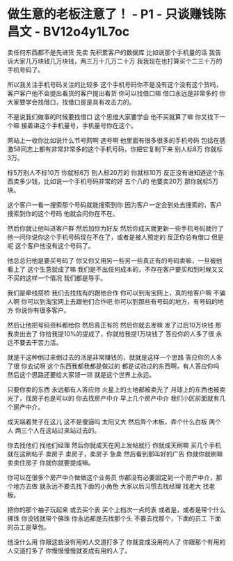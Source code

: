 # 做生意的老板注意了！ - P1 - 只谈赚钱陈昌文 - BV12o4y1L7oc

卖任何东西都不是先进货 先卖 先积累客户的数据库 比如说那个手机量的话 我告诉大家几万块钱几万块钱，两三万十几万二十万 我我现在也打算买个二三十万的手机号码了。

所以我关注手机号码关注的比较多 这个手机号码你不是没有这个没有这个货吗，客户客户他不会提出看货的客户提出看货 你可以找借口嘛 借口永远是非常多的 你大家要学会找借口，找借口是是具有攻击力的。

不是说我们做事的时候要找借口 这个思维大家要学会 他不买就算了嘛 你又找下一个嘛 接着讲这个手机量号，手机量号你在这个。

网站上一收你比如说什么节号网啊 选号啊 他里面有很多很多的手机号码 包括在感激58同志上都有非常非常多的这个手机号码，你把它复制下来 别人标8万 你就标3万。

标5万别人不标10万 你就标6万 别人标20万的 你就标10万 反正没有谁知道这个东西卖多少钱，比如说一个手机号码非常的好 五个八的 他要卖20万 那你就标5万块。

这个客户一看一搜索那个号码就能搜索到你 因为客户一定会到处去搜索的，客户搜索到你的这个号码 他就会问你在不在。

然后你就让他叫进客户群 然后加你为好友 然后你成天就更新一些手机号码就行了 他一问你说你这个手机号码现在不在了，或者是被人预定的 反正你总有借口 但是呢 这个客户他没有这个号码了。

他总总归他是要买号码了 你又你又用另一些另一些真正有的号码卖嘛，一旦被他看上了 这个生意就成了嘛 我们是不出任何成本的，不存在客户要买和到时候又又不买的这样一个情况 我们都是导手。

我们是牵线搭桥 我们去找找有的跟他合作 你可以到淘宝网上，真的给客户啊 不骗人啊 你可以到淘宝网上去跟他们合作吧 你可以到那些有号码的地方，有号码的地方 你说你有很多客户。

然后让他把号码资料都给你 然后真正有的 然后你就去发嘛 发了过后10万块钱 那我卖出去了 你给我提10%的提成了，你就给我提1万块钱了 答应你的人多了很 永远不要去干苦力活。

就是干这种倒过来倒过去的活是非常赚钱的，就就是这样一个思路 答应你的人多了很 你去试呀 这个东西我都我都是做过的 都是试验过的东西啊，有人答应你吗 然后这个思路还要给大家领一领 就是这个世界上永远。

只要你卖的东西 永远都有人答应你 火星上的土地都被卖光了 月球上的东西也被卖光了，找房子也是可以的 你去找房产中介 早上几个房产中介 我们小区前面就有几个房产中介。

成天端着凳子在这儿 这不是傻逼吗 太阳又大 然后弄个木板，弄个什么白板 两个人 两三个人在这站过来站过去的。

你去找他们 找他们经理 然后你就成天在网上发帖就行 你就成天刷嘛 买几个手机就在这刷帖子 卖房子 卖房子，卖房子 急卖 然后看到那叫好的广告 你就你就刷嘛 卖卖住房子 你就你就要提成嘛。

你可以在很多个房产中介做做这个业务员 你都没有必要固定到一个房产中介，那个地方去做 就永远不要去找下面的小角色 大家以后习惯去找经理 找老大 找老板。

把你的那个袖子玩起来 或去买个表 买个上档次一点的表 或者是，或者是带个什么佛珠 你没钱就带个佛珠 你永远都是去找那个头 不要去找那个，下面的员工 下面的员工是草包。

他没什么用 你跟这些没有用的人交道打多了 你就变成没用的人了 你跟那个有用的人交道打多了 你慢慢慢慢就变成有用的人了。

